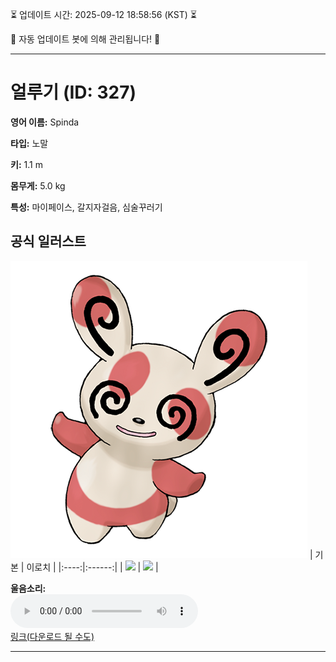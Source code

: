 
⏳ 업데이트 시간: 2025-09-12 18:58:56 (KST) ⏳

🤖 자동 업데이트 봇에 의해 관리됩니다! 🤖

---

# 얼루기 (ID: 327)
**영어 이름:** Spinda

**타입:** 노말

**키:** 1.1 m

**몸무게:** 5.0 kg

**특성:** 마이페이스, 갈지자걸음, 심술꾸러기

## 공식 일러스트
![](https://raw.githubusercontent.com/PokeAPI/sprites/master/sprites/pokemon/other/official-artwork/327.png)
| 기본 | 이로치 |
|:----:|:------:|
| <img src="http://play.pokemonshowdown.com/sprites/ani/spinda.gif" width="200"> | <img src="http://play.pokemonshowdown.com/sprites/ani-shiny/spinda.gif" width="200"> |

**울음소리:**<br><audio controls src="https://raw.githubusercontent.com/PokeAPI/cries/main/cries/pokemon/latest/327.ogg"></audio><br> [링크(다운로드 될 수도)](https://raw.githubusercontent.com/PokeAPI/cries/main/cries/pokemon/latest/327.ogg)


---
